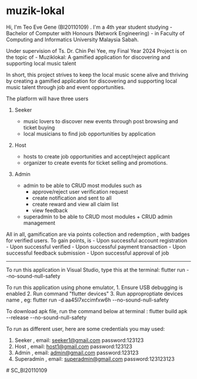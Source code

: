 # muzik-lokal

Hi, I'm Teo Eve Gene (BI20110109) . I'm a 4th year student studying 
    - Bachelor of Computer with Honours (Network Engineering) 
    - in Faculty of Computing and Informatics University Malaysia Sabah.

Under supervision of Ts. Dr. Chin Pei Yee, my Final Year 2024 Project is on the topic of 
    - Muziklokal: A gamified application for discovering and supporting local music talent

In short, this project strives to keep the local music scene alive and thriving by 
creating a gamified application for discovering and supporting local music talent 
through job and event opportunities. 

The platform will have three users 
1. Seeker
    - music lovers to discover new events through post browsing and ticket buying
    - local musicians to find job opportunities by application
2. Host
    - hosts to create job opportunities and accept/reject applicant 
    - organizer to create events for ticket selling and promotions.

3. Admin 
    - admin to be able to CRUD most modules such as 
        - approve/reject user verification request
        - create notification and sent to all
        - create reward and view all claim list
        - view feedback
    - superadmin to be able to CRUD most modules + CRUD admin management

All in all, gamification are via points collection and redemption , with badges for verified users.
To gain points, is 
    - Upon successful account registration 
    - Upon successful verified 
    - Upon successful payment transaction 
    - Upon successful feedback submission 
    - Upon successful approval of job

________________________________________________________________________
To run this application in Visual Studio, type this at the terminal: 
    flutter run --no-sound-null-safety

To run this application using phone emulator, 
    1. Ensure USB debugging is enabled 
    2. Run command "flutter devices"
    3. Run approproptiate devices name , eg: flutter run -d aa45l7xccimfxw6h --no-sound-null-safety 

To download apk file, run the command below at terminal :
    flutter build apk --release --no-sound-null-safety     

To run as different user, here are some credentials you may used:
1. Seeker       , email: seeker1@gmail.com password:123123
2. Host         , email: host1@gmail.com password:123123
3. Admin        , email: admin@gmail.com password:123123
4. Superadmin   , email: superadmin@gmail.com password:123123123
  
 #   S C _ B I 2 0 1 1 0 1 0 9 
 
 
